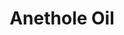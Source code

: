 ---
name: Anethole Oil
title: Anethole Oil
details:
  - detail:
      key: "Form"
      value: "Liquid"
  - detail:
      key: "Packaging Size"
      value: "5, 25, 200 Kg"
  - detail:
      key: "Packaging Type"
      value: "Can, Barrel"
  - detail:
      key: "Brand"
      value: "Natural Aroma"
  - detail:
      key: "Solubility"
      value: "Slightly soluble in water, very soluble in alcohol; In chloroform and in solvent ether."
  - detail:
      key: "Identification"
      value: "Complies"
  - detail:
      key: "Refractive Index"
      value: "1.5400 to 1.5600 (at 20 deg C)"
  - detail:
      key: "Purity"
      value: "99.5 % by GLC"
  - detail:
      key: "Freezing Point"
      value: "Not below 22 deg C"
  - detail:
      key: "Description"
      value: "A colourless liquid; odour that of fruit; taste sweet and aromatic; crystallizes on cooling."
  - detail:
      key: "Source"
      value: "A natural isolate obtain from Ocimum Basilicum."
  - detail:
      key: "Formula"
      value: "C10H12O"
  - detail:
      key: "Molar Mass"
      value: "148.2 g/mol"
  - detail:
      key: "Boiling point"
      value: "234 deg C"
  - detail:
      key: "Density"
      value: "998 kg/m3"
showOnHome: false
thumbnail: https://5.imimg.com/data5/SELLER/Default/2021/12/GI/WY/ZV/3823480/anethole-oil-500x500.jpg
productImages:
  - https://ucarecdn.com/8213c725-21d0-4ac0-ad5e-c1975c20032b/
category: aroma chemicals
---